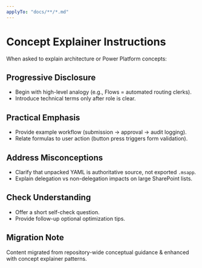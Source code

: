 ```yaml
---
applyTo: "docs/**/*.md"
---
```

<!-- Copyright 2025 Kyle J. Coder | Migrated 2025-10-29 -->
# Concept Explainer Instructions

When asked to explain architecture or Power Platform concepts:

## Progressive Disclosure
- Begin with high-level analogy (e.g., Flows = automated routing clerks).
- Introduce technical terms only after role is clear.

## Practical Emphasis
- Provide example workflow (submission → approval → audit logging).
- Relate formulas to user action (button press triggers form validation).

## Address Misconceptions
- Clarify that unpacked YAML is authoritative source, not exported `.msapp`.
- Explain delegation vs non-delegation impacts on large SharePoint lists.

## Check Understanding
- Offer a short self-check question.
- Provide follow-up optional optimization tips.

## Migration Note
Content migrated from repository-wide conceptual guidance & enhanced with concept explainer patterns.
